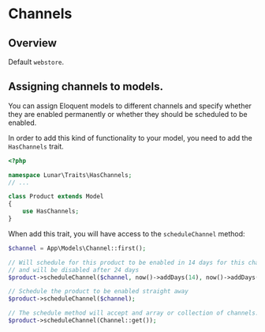 # Channels

## Overview

Default `webstore`.

## Assigning channels to models.

You can assign Eloquent models to different channels and specify whether they are enabled permanently or whether they should be scheduled to be enabled.

In order to add this kind of functionality to your model, you need to add the `HasChannels` trait.

```php
<?php

namespace Lunar\Traits\HasChannels;
// ...

class Product extends Model
{
    use HasChannels;
}
```

When add this trait, you will have access to the `scheduleChannel` method:

```php
$channel = App\Models\Channel::first();

// Will schedule for this product to be enabled in 14 days for this channel.
// and will be disabled after 24 days
$product->scheduleChannel($channel, now()->addDays(14), now()->addDays(24));

// Schedule the product to be enabled straight away
$product->scheduleChannel($channel);

// The schedule method will accept and array or collection of channels.
$product->scheduleChannel(Channel::get());
```
